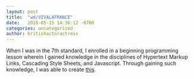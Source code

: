 ```yaml
---
layout: post
title:  "wd/VIVALAFRANCE"
date:   2018-05-15 14:36:12 -0700
categories: uncategorized
author: britishactoractress
---
```

When I was in the 7th standard, I enrolled in a beginning programming lesson wherein I gained knowledge in the disciplines of Hypertext Markup Links, Cascading Style Sheets, and Javascript. Through gaining such knowledge, I was able to create [this][site].

[site]: /website/
